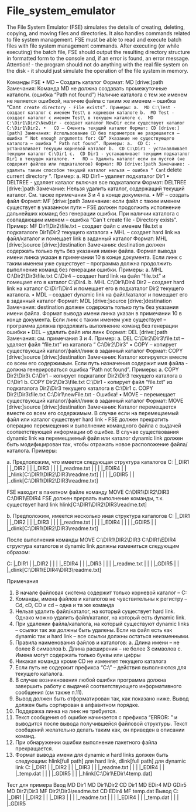 # File_system_emulator
The File System Emulator (FSE) simulates the details of creating, deleting, copying, and moving files and directories. It also handles commands related to file system management. FSE must be able to read and execute batch files with file system management commands. After executing (or while executing) the batch file, FSE should output the resulting directory structure in formatted form to the console and, if an error is found, an error message. Attention! - the program should not do anything with the real file system on the disk - it should just simulate the operation of the file system in memory.

Команды FSE
•	MD – Создать каталог
Формат: MD [drive:]path 
Замечания:
Команда MD не должна создавать промежуточные каталоги. (ошибка “Path not found”)
Наличие каталога с тем же именем не является ошибкой, наличие файла с таким же именем – ошибка “Can`t create directory - File exists”.
Примеры:
a.	MD C:\Test -  создает каталог с именем Test\ в корневом каталоге
b.	MD Test - создает каталог с именем Test\ в текущем каталоге
c.	MD C:\Dir1\Dir2\NewDir - создает каталог NewDir если существует каталог C:\Dir1\Dir2.
•	CD – Сменить текущий каталог
Формат: CD [drive:][path]
Замечания:
Использование CD без параметров не разрешается – ошибка “ Not enough arguments for: CD”
Указание не существующего каталога – ошибка ” Path not found”.
Примеры:
a.	CD C: - устанавливает текущим корневой каталог
b.	CD C:\Dir1 - устанавливает текущим каталог C:\Dir1
c.	CD Dir1 - устанавливает текущим подкаталог Dir1 в текущем каталоге.
•	RD – Удалить каталог если он пустой (не содержит файлов или подкаталогов)
Формат: RD [drive:]path
Замечание: - удалить таким способом текущий каталог нельзя – ошибка “ Can`t delete current directory ”.
Пример:
a.	RD Dir1 – удаляет подкаталог Dir1
•	DELTREE - удаляет каталог включая все подкаталоги
Формат: DELTREE [drive:]path
Замечание: Нельзя удалить каталог, содержащий текущий каталог. См. также примечания 3 и 4 в конце документа.
•	MF – создать файл
Формат: MF [drive:]path 
Замечание: если файл с таким именем существует в указанном пути – FSE должен продолжить исполнение дальнейших команд без генерации ошибки. При наличии каталога с совпадающим именем – ошибка “Can`t create file - Directory exists”.
Пример: MF Dir1\Dir2\file.txt – создает файл с именем file.txt в подкаталоге Dir1\Dir2 текущего каталога
•	MHL – создает hard link на файл/каталог и помещает link в заданный каталог
Формат: MHL [drive:]source [drive:]destination
Замечания: destination должен содержать только путь без указания имени файла. Формат вывода имени линка указан в примечании 10 в конце документа. Если линк с таким именем уже существует – программа должна продолжить выполнение команд без генерации ошибки.
Примеры:
a.	MHL C:\Dir2\Dir3\file.txt C:\Dir4 – создает hard link на файл “file.txt” и помещает его в каталог C:\Dir4.
b.	MHL C:\Dir1\Dir4 Dir2 – создает hard link на каталог C:\Dir1\Dir4 и помещает его в подкаталог Dir2 текущего каталога.
•	MDL – создает dynamic link на файл/каталог и помещает его в заданный каталог
Формат: MDL [drive:]source [drive:]destination 
Замечания: destination должен содержать только путь без указания имени файла. Формат вывода имени линка указан в примечании 10 в конце документа. Если линк с таким именем уже существует – программа должна продолжить выполнение команд без генерации ошибки
•	DEL – удалить файл или линк
Формат: DEL [drive:]path 
Замечания: см. примечания 3 и 4.
Пример:
a.	DEL C:\Dir2\Dir3\file.txt – удаляет файл “file.txt” из каталога “ C:\Dir2\Dir3”
•	COPY – копирует существующий каталог/файл/линк в заданный каталог
Формат: COPY [drive:]source [drive:]destination
Замечания: Каталог копируется вместе со всем его содержимым. Если путь назначения содержит имя файла - должна генерироваться ошибка “Path not found”.
Примеры:
a.	COPY Dir2\Dir3\ C:\Dir1 – копирует подкаталог Dir2\Dir3 текущего каталога в C:\Dir1
b.	COPY Dir2\Dir3\file.txt C:\Dir1 - копирует файл “file.txt” из подкаталога Dir2\Dir3 текущего каталога в C:\Dir1
c.	COPY Dir2\Dir3\file.txt C:\Dir1\newFile.txt  - Ошибка!
•	MOVE – перемещает существующий каталог/файл/линк в заданный каталог
Формат: MOVE [drive:]source [drive:]destination
Замечания: Каталог перемещается вместе со всем его содержимым. В случае если на перемещаемый файл или каталог существует hard link - FSE должен прекратить операцию перемещения и выполнение командного файла с выдачей соответствующей информации об ошибке. В случае существования dynamic link на перемещаемый файл или каталог dynamic link должен быть модифицирован так, чтобы отражать новое расположение файла/каталога.
Примеры:

a.	Предположим, что имеется следующая структура каталогов
C:
|_DIR1
| |_DIR2
| | |_DIR3
| | | |_readme.txt
| |
| |_EDIR4
| | |_hlink[C:\DIR1\DIR2\DIR3\readme.txt]
| |
| |_GDIR5
| | |_dlink[C:\DIR1\DIR2\DIR3\readme.txt]

FSE находит в пакетном файле команду
MOVE C:\DIR1\DIR2\DIR3 C:\DIR1\EDIR4
FSE должен прервать выполнение команды, т.к. существует hard link hlink[C:\DIR1\DIR2\DIR3\readme.txt]

b.	Предположим, имеется несколько иная структура каталогов
C:
|_DIR1
| |_DIR2
| | |_DIR3
| | | |_readme.txt
| |
| |_EDIR4
| |
| |_GDIR5
| | |_dlink[C:\DIR1\DIR2\DIR3\readme.txt]

После выполнения команды MOVE C:\DIR1\DIR2\DIR3 C:\DIR1\EDIR4 структура каталогов и dynamic link должны измениться следующим образом:

C:
|_DIR1
| |_DIR2
| |
| |_EDIR4
| | |_DIR3
| | | |_readme.txt
| |
| |_GDIR5
| | |_dlink[C:\DIR1\EDIR4\DIR3\readme.txt]
 

Примечания
1.	В начале файловая система содержит только корневой каталог – С:
2.	Команды, имена файлов и каталогов не чувствительны к регистру – Cd, cD, CD и cd – одна и та же команда
3.	Нельзя удалить файл/каталог, на который существует hard link. Однако можно удалить файл/каталог, на который есть dynamic link.
4.	При удалении файла/каталога, на который существуют dynamic links – ссылки так же должны быть удалены. Если на файл есть как dynamic так и hard link – все ссылки должны остаться неизменными.
5.	Правила наименования файлов и каталогов:
a.	Длина имени – не более 8 символов
b.	Длина расширения – не более 3 символов
c.	Имена могут содержать только буквы или цифры
6.	Никакая команда кроме CD не изменяет текущего каталога
7.	Если путь не содержит префикса “C:\” – действия выполняются для текущего каталога.
8.	В случае возникновения любой ошибки программа должна завершить работу с выдачей соответствующего информативного сообщения (см также п.11).
9.	Вывод должен быть отформатирован так, как показано ниже. Вывод должен быть сортирован в алфавитном порядке.
10.	Поддержка линка на линк не требуется.
11.	Текст сообщения об ошибке начинается с префикса “ERROR: ” и выводится после вывода получившейся файловой структуры. Текст сообщений желательно делать таким как, он приведен в описании команд.
12.	 При обнаружении ошибки выполнение пакетного файла прекращается.
13.	Формат вывода имени для dynamic и hard links должен быть следующим: hlink[full path] для hard link, dlink[full path] для dynamic link
C:
|_DIR1
| |_DIR2
| | |_DIR3
| | |_readme.txt
| |
| |_EDIR4
| | |_temp.dat
| |
| |_GDIR5
| | |_hlink[C:\Dir1\EDir\4temp.dat]
 
Тест для примера
Ввод
MD Dir1
MD Dir1\Dir2
CD Dir1
MD EDir4
MD GDir5
MD Dir2\Dir3
MF Dir2\Dir3\readme.txt
CD EDir4
MF temp.dat
Вывод
C:
|_DIR1
| |_DIR2
| | |_DIR3
| | | |_readme.txt
| |
| |_EDIR4
| | |_temp.dat
| |
| |_GDIR5

